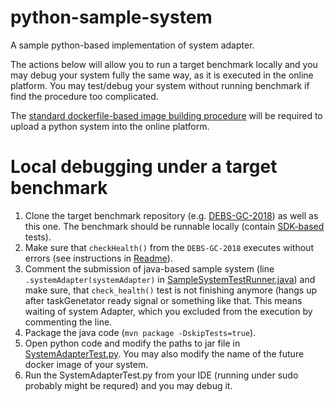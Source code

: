 # python-sample-system
A sample python-based implementation of system adapter.

The actions below will allow you to run a target benchmark locally and you may debug your system fully the same way, as it is executed in the online platform. You may test/debug your system without running benchmark if find the procedure too complicated.

The [standard dockerfile-based image building procedure](https://github.com/hobbit-project/platform/wiki/Upload-a-system) will be required to upload a python system into the online platform. 

# Local debugging under a target benchmark

1. Clone the target benchmark repository (e.g. [DEBS-GC-2018](https://github.com/hobbit-project/DEBS-GC-2018)) as well as this one. The benchmark should be runnable locally (contain [SDK-based](https://github.com/hobbit-project/java-sdk-example) tests).
2. Make sure that `checkHealth()` from the `DEBS-GC-2018` executes without errors (see instructions in [Readme](https://github.com/hobbit-project/DEBS-GC-2018)). 
3. Comment the submission of java-based sample system (line ` .systemAdapter(systemAdapter)` in [SampleSystemTestRunner.java](https://github.com/hobbit-project/DEBS-GC-2018/blob/master/src/main/java/org/hobbit/debs_2018_gc_samples/System/SampleSystemTestRunner.java)) and make sure, that `check_health()` test is not finishing anymore (hangs up after taskGenetator ready signal or something like that. This means waiting of system Adapter, which you excluded from the execution by commenting the line.
4. Package the java code (`mvn package -DskipTests=true`).
5. Open python code and modify the paths to jar file in [SystemAdapterTest.py](https://github.com/hobbit-project/python-sample-system/blob/master/src/test/SystemAdapterTest.py). You may also modify the name of the future docker image of your system.
6. Run the SystemAdapterTest.py from your IDE (running under sudo probably might be requred) and you may debug it.
